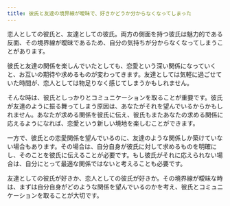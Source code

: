 ```yaml
---
title: 彼氏と友達の境界線が曖昧で、好きかどうか分からなくなってしまった
---
```


恋人としての彼氏と、友達としての彼氏。両方の側面を持つ彼氏は魅力的である反面、その境界線が曖昧であるため、自分の気持ちが分からなくなってしまうことがあります。

彼氏と友達の関係を楽しんでいたとしても、恋愛という深い関係になっていくと、お互いの期待や求めるものが変わってきます。友達としては気軽に過ごせていた時間が、恋人としては物足りなく感じてしまうかもしれません。

そんな時は、彼氏としっかりとコミュニケーションを取ることが重要です。彼氏が友達のように振る舞ってしまう原因は、あなたがそれを望んでいるからかもしれません。あなたが求める関係を彼氏に伝え、彼氏もまたあなたの求める関係に応えるようになれば、恋愛という新しい境地を楽しむことができます。

一方で、彼氏との恋愛関係を望んでいるのに、友達のような関係しか築けていない場合もあります。その場合は、自分自身が彼氏に対して求めるものを明確にし、そのことを彼氏に伝えることが必要です。もし彼氏がそれに応えられない場合は、自分にとって最適な関係ではないと考えることも必要です。

友達としての彼氏が好きか、恋人としての彼氏が好きか。その境界線が曖昧な時は、まずは自分自身がどのような関係を望んでいるのかを考え、彼氏とコミュニケーションを取ることが大切です。